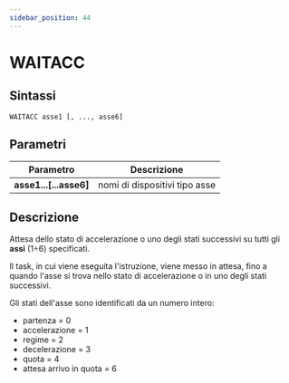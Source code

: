 ```yaml
---
sidebar_position: 44
---
```


# WAITACC

## Sintassi

  ```
 WAITACC asse1 [, ..., asse6] 
  ```

## Parametri
|Parametro                 | Descrizione                     |                
|--------------------------|---------------------------------|
| **asse1...[...asse6]**   | nomi di dispositivi tipo asse   |         

## Descrizione
Attesa dello stato di accelerazione o uno degli stati successivi su tutti gli **assi** (1÷6) specificati.

Il task, in cui viene eseguita l'istruzione, viene messo in attesa, fino a quando l'asse si trova nello stato di accelerazione o in uno degli stati successivi.

Gli stati dell'asse sono identificati da un numero intero:
- partenza = 0
- accelerazione = 1
- regime = 2
- decelerazione = 3
- quota = 4
- attesa arrivo in quota = 6
